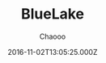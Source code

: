 ---
title: BlueLake
github: https://github.com/chaooo/hexo-theme-BlueLake
demo: https://chaoo.oschina.io/
author: Chaooo
ssg:
  - Hexo
cms:
  - No Cms
date: 2016-11-02T13:05:25.000Z
description: A simple theme for Hexo with great performance on different devices .
stale: false
disabled: true
disabled_reason: error checking demo url
---